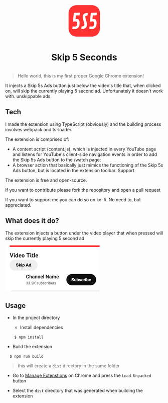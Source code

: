 <div style="display:flex;flex-direction:column;align-items:center;gap:10px">
<img style="width:100px; height:100px; margin:0px auto;border-radius:25px" src=".github/5S5.png" />
<h1 style="width:100%; text-align:center">Skip 5 Seconds</h1>
</div>

> Hello world, this is my first proper Google Chrome extension!

It injects a Skip 5s Ads button just below the video's title that, when clicked on, will skip the currently playing 5 second ad.
Unfortunately it doesn't work with. unskippable ads.

## Tech

I made the extension using TypeScript (obviously) and the building process involves webpack and ts-loader.

The extension is comprised of:
- A content script (content.js), which is injected in every YouTube page and listens for YouTube's client-side navigation events in order to add the Skip 5s Ads button to the /watch page;
- A browser action that basically just mimics the functioning of the Skip 5s Ads button, but is located in the extension toolbar.
Support

The extension is free and open-source.

If you want to contribute please fork the repository and open a pull request

If you want to support me you can do so on ko-fi. No need to, but appreciated.

## What does it do?

The extension injects a button under the video player that when pressed will skip the currently playing 5 second ad

![screenshot](.github/screenshot.png)

## Usage

- In the project directory

  - Install dependencies

```
    $ npm install
```

- Build the extension

```
  $ npm run build
```

> this will create a `dist` directory in the same folder

- Go to [Manage Extenstions](chrome://extensions/) on Chrome and press the `Load Unpacked` button

- Select the `dist` directory that was generated when building the extension
